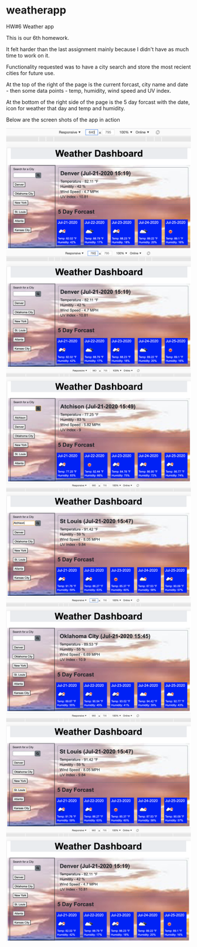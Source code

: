 # weatherapp
HW#6 Weather app

This is our 6th homework.

It felt harder than the last assignment mainly because I didn't have as much time to work on it.

Functionality requested was to have a city search and store the most recient cities for future use.

At the top of the right of the page is the current forcast, city name and date - then some data points - temp, humidity, wind speed and UV index.

At the bottom of the right side of the page is the 5 day forcast with the date, icon for weather that day and temp and humidity.

Below are the screen shots of the app in action

![Screen width of 640](./screenshots/640width_weatherdashboard.png)
![Screen width of 760](./screenshots/760width_weatherdashboard.png)
![Screen width of 960](./screenshots/960width_weatherdashboard_showing_new_city_button.png)
![Screen width of 960](./screenshots/960width_weatherdashboard_with_city_search.png)
![Screen width of 960](./screenshots/960width_weatherdashboard_with_diff_city.png)
![Screen width of 960](./screenshots/960width_weatherdashboard_with_diff_city2.png)
![Screen width of 960](./screenshots/960width_weatherdashboard.png)
